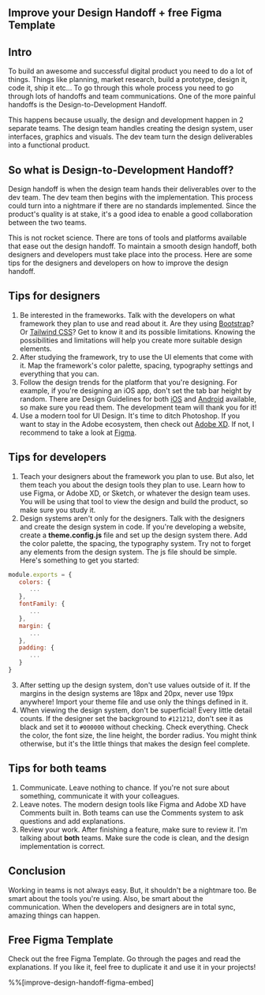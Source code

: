 ## Improve your Design Handoff + free Figma Template

## **Intro**

To build an awesome and successful digital product you need to do a lot of things. Things like planning, market research, build a prototype, design it, code it, ship it etc... To go through this whole process you need to go through lots of handoffs and team communications. One of the more painful handoffs is the Design-to-Development Handoff.

This happens because usually, the design and development happen in 2 separate teams. The design team handles creating the design system, user interfaces, graphics and visuals. The dev team turn the design deliverables into a functional product.

## So what is Design-to-Development Handoff?

Design handoff is when the design team hands their deliverables over to the dev team. The dev team then begins with the implementation. This process could turn into a nightmare if there are no standards implemented. Since the product's quality is at stake, it's a good idea to enable a good collaboration between the two teams.

This is not rocket science. There are tons of tools and platforms available that ease out the design handoff. To maintain a smooth design handoff, both designers and developers must take place into the process. Here are some tips for the designers and developers on how to improve the design handoff.

## Tips for designers

1.  Be interested in the frameworks. Talk with the developers on what framework they plan to use and read about it. Are they using [Bootstrap](https://getbootstrap.com/)? Or [Tailwind CSS](https://tailwindcss.com/)? Get to know it and its possible limitations. Knowing the possibilities and limitations will help you create more suitable design elements.
2.  After studying the framework, try to use the UI elements that come with it. Map the framework's color palette, spacing, typography settings and everything that you can.
3.  Follow the design trends for the platform that you're designing. For example, if you're designing an iOS app, don't set the tab bar height by random. There are Design Guidelines for both [iOS](https://developer.apple.com/design/human-interface-guidelines/) and [Android](https://developer.android.com/design) available, so make sure you read them. The development team will thank you for it!
4.  Use a modern tool for UI Design. It's time to ditch Photoshop. If you want to stay in the Adobe ecosystem, then check out [Adobe XD](https://www.adobe.com/products/xd.html). If not, I recommend to take a look at [Figma](https://figma.com/).

## Tips for developers

1.  Teach your designers about the framework you plan to use. But also, let them teach you about the design tools they plan to use. Learn how to use Figma, or Adobe XD, or Sketch, or whatever the design team uses. You will be using that tool to view the design and build the product, so make sure you study it.
2.  Design systems aren't only for the designers. Talk with the designers and create the design system in code. If you're developing a website, create a **theme.config.js** file and set up the design system there. Add the color palette, the spacing, the typography system. Try not to forget any elements from the design system. The js file should be simple. Here's something to get you started:


```javascript
module.exports = {
   colors: {
      ...
   },
   fontFamily: {
      ...
   },
   margin: {
      ...
   },
   padding: {
      ...
   }
}
``` 


3.  After setting up the design system, don't use values outside of it. If the margins in the design systems are 18px and 20px, never use 19px anywhere! Import your theme file and use only the things defined in it.
4.  When viewing the design system, don't be superficial! Every little detail counts. If the designer set the background to `#121212`, don't see it as black and set it to `#000000` without checking. Check everything. Check the color, the font size, the line height, the border radius. You might think otherwise, but it's the little things that makes the design feel complete.

## Tips for both teams

1.  Communicate. Leave nothing to chance. If you're not sure about something, communicate it with your colleagues.
2.  Leave notes. The modern design tools like Figma and Adobe XD have Comments built in. Both teams can use the Comments system to ask questions and add explanations.
3.  Review your work. After finishing a feature, make sure to review it. I'm talking about **both** teams. Make sure the code is clean, and the design implementation is correct.

## Conclusion

Working in teams is not always easy. But, it shouldn't be a nightmare too. Be smart about the tools you're using. Also, be smart about the communication. When the developers and designers are in total sync, amazing things can happen.

## Free Figma Template
Check out the free Figma Template. Go through the pages and read the explanations. If you like it, feel free to duplicate it and use it in your projects!

%%[improve-design-handoff-figma-embed]